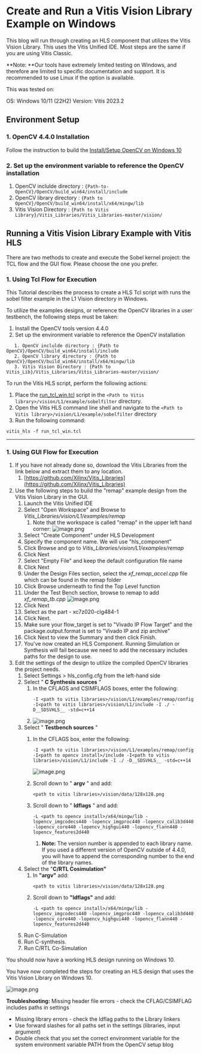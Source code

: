 # Create and Run a Vitis Vision Library Example on Windows

This blog will run through creating an HLS component that utilizes the Vitis Vision Library. This uses the Vitis Unified IDE. Most steps are the same if you are using Vitis Classic.

**Note: **Our tools have extremely limited testing on Windows, and therefore are limited to specific documentation and support. It is recommended to use Linux if the option is available.

This was tested on:

OS: Windows 10/11 (22H2)
Version: Vitis 2023.2

## Environment Setup

### 1. OpenCV 4.4.0 Installation

 Follow the instruction to build the  [Install/Setup OpenCV on Windows 10](https://support.xilinx.com/s/article/000035890)

### 2. Set up the environment variable to reference the OpenCV installation

1. OpenCV inclulde directory : `{Path-to-OpenCV}/OpenCV/build_win64/install/include`
2. OpenCV library directory : `{Path to OpenCV}/OpenCV/build_win64/install/x64/mingw/lib`
3. Vitis Vision Directory : `{Path to Vitis Library}/Vitis_Libraries/Vitis_Libraries-master/vision/`

## Running a Vitis Vision Library Example with Vitis HLS

There are two methods to create and execute the Sobel kernel project: the TCL flow and the GUI flow. Please choose the one you prefer.

### 1. Using Tcl Flow for Execution

This Tutorial describes the process to create a HLS Tcl script with runs the sobel filter example in the L1 Vision directory in Windows.

To utilize the examples designs, or reference the OpenCV libraries in a user testbench, the following steps must be taken:

1. Install the OpenCV tools version 4.4.0
2. Set up the environment variable to reference the OpenCV installation

```
   1. OpenCV inclulde directory : {Path to OpenCV}/OpenCV/build_win64/install/include
   2. OpenCV library directory : {Path to OpenCV}/OpenCV/build_win64/install/x64/mingw/lib
   3. Vitis Vision Directory : {Path to Vitis_Lib}/Vitis_Libraries/Vitis_Libraries-master/vision/
```

To run the Vitis HLS script, perform the following actions:

1) Place the  [run_tcl_win.tcl](https://github.com/Xilinx/xup_high_level_synthesis_design_flow/tree/main/source/sobel/prj/vision_lib/kernel/run_tcl_win.tcl) script in the `<Path to Vitis library>/vision/L1/example/sobelfilter` directory.
2) Open the Vitis HLS command line shell and navigate to the `<Path to Vitis library>/vision/L1/example/sobelfilter` directory
3) Run the following command:

```
vitis_hls -f run_tcl_win.tcl

```

---

### 1. Using GUI Flow for Execution

1. If you have not already done so, download the Vitis Libraries from the link below and extract them to any location.
   1. [https://github.com/Xilinx/Vitis_Libraries](https://github.com/Xilinx/Vitis_Libraries)
2. Use the following steps to build the "remap" example design from the Vitis Vision Library in the GUI.
   1. Launch the Vitis Unified IDE
   2. Select "Open Workspace" and Browse to *Vitis_Libraries/vision/L1/examples/remap*
      1. Note that the workspace is called "remap" in the upper left hand corner:
         ![image.png](https://support.xilinx.com/servlet/rtaImage?eid=ka04U000000soC9&feoid=00N2E00000Ji4Tx&refid=0EM4U0000058gmi)
   3. Select "Create Component" under HLS Development
   4. Specify the component name. We will use "hls_component"
   5. Click Browse and go to *Vitis_Libraries/vision/L1/examples/remap*
   6. Click Next
   7. Select "Empty File" and keep the default configuration file name
   8. Click Next
   9. Under the Design Files section, select the *xf_remap_accel.cpp* file which can be found in the remap folder
   10. Click Browse underneath to find the Top Level function
   11. Under the Test Bench section, browse to remap to add *xf_remap_tb.cpp*
       ![image.png](https://support.xilinx.com/servlet/rtaImage?eid=ka04U000000soC9&feoid=00N2E00000Ji4Tx&refid=0EM4U0000058gnM)
   12. Click Next
   13. Select as the part - xc7z020-clg484-1
   14. Click Next.
   15. Make sure your flow_target is set to "Vivado IP Flow Target" and the package.output.format is set to "Vivado IP and zip archive"
   16. Click Next to view the Summary and then click Finish.
   17. You've now created an HLS Component. Running Simulation or Synthesis will fail because we need to add the necessary includes paths for the design to use.
3. Edit the settings of the design to utilize the compiled OpenCV libraries the project needs.
   1. Select Settings > hls_config.cfg from the left-hand side
   2. Select " **C Synthesis sources** "
      1. In the CFLAGS and CSIMFLAGS boxes, enter the following:
         ```
         -I <path to vitis libraries>/vision/L1/examples/remap/config -I<path to vitis libraries>/vision/L1/include -I ./ -D__SDSVHLS__ -std=c++14
         ```
      2. ![image.png](https://support.xilinx.com/servlet/rtaImage?eid=ka04U000000soC9&feoid=00N2E00000Ji4Tx&refid=0EM4U0000058hb7)
   3. Select " **Testbench sources** "
      1. In the CFLAGS box, enter the following:

         ```
         -I <path to vitis libraries>/vision/L1/examples/remap/config -I<path to opencv install>/include -I<path to vitis libraries>/vision/L1/include -I ./ -D__SDSVHLS__ -std=c++14
         ```

         ![image.png](https://support.xilinx.com/servlet/rtaImage?eid=ka04U000000soC9&feoid=00N2E00000Ji4Tx&refid=0EM4U0000058hNt)
      2. Scroll down to " **argv** " and add:

         ```
         <path to vitis libraries>/vision/data/128x128.png 
         ```
      3. Scroll down to " **ldflags** " and add:

         ```
         -L <path to opencv install>/x64/mingw/lib -lopencv_imgcodecs440 -lopencv_imgproc440 -lopencv_calib3d440 -lopencv_core440 -lopencv_highgui440 -lopencv_flann440 -lopencv_features2d440
         ```

         1. **Note:** The version number is appended to each library name. If you used a different version of OpenCV outside of 4.4.0, you will have to append the corresponding number to the end of the library names.
   4. Select the "**C/RTL Cosimulation"**
      1. In **"argv"** add:
         ```
         <path to vitis libraries>/vision/data/128x128.png 
         ```
      2. Scroll down to **"ldflags"** and add:
         ```
         -L <path to opencv install>/x64/mingw/lib -lopencv_imgcodecs440 -lopencv_imgproc440 -lopencv_calib3d440 -lopencv_core440 -lopencv_highgui440 -lopencv_flann440 -lopencv_features2d440
         ```
   5. Run C-Simulation
   6. Run C-synthesis.
   7. Run C/RTL Co-Simulation

You should now have a working HLS design running on Windows 10.

You have now completed the steps for creating an HLS design that uses the Vitis Vision Library on Windows 10.

![image.png](https://support.xilinx.com/servlet/rtaImage?eid=ka04U000000soC9&feoid=00N2E00000Ji4Tx&refid=0EM4U0000058i2d)

**Troubleshooting:**  Missing header file errors - check the CFLAG/CSIMFLAG includes paths in settings

* Missing library errors - check the ldflag paths to the Library linkers
* Use forward slashes for all paths set in the settings (libraries, input argument)
* Double check that you set the correct environment variable for the system environment variable PATH from the OpenCV setup blog
